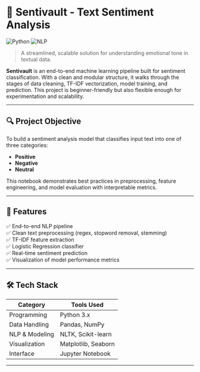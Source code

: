 # 🧠 Sentivault - Text Sentiment Analysis

![Python](https://img.shields.io/badge/Python-3.10-blue.svg)
![NLP](https://img.shields.io/badge/NLP-Sentiment_Analysis-critical)

> A streamlined, scalable solution for understanding emotional tone in textual data.

**Sentivault** is an end-to-end machine learning pipeline built for sentiment classification. With a clean and modular structure, it walks through the stages of data cleaning, TF-IDF vectorization, model training, and prediction. This project is beginner-friendly but also flexible enough for experimentation and scalability.

---

## 🔍 Project Objective

To build a sentiment analysis model that classifies input text into one of three categories:
- **Positive**
- **Negative**
- **Neutral**

This notebook demonstrates best practices in preprocessing, feature engineering, and model evaluation with interpretable metrics.

---

## 🚀 Features

✅ End-to-end NLP pipeline  
✅ Clean text preprocessing (regex, stopword removal, stemming)  
✅ TF-IDF feature extraction  
✅ Logistic Regression classifier  
✅ Real-time sentiment prediction  
✅ Visualization of model performance metrics  

---

## 🛠️ Tech Stack

| Category       | Tools Used                      |
|----------------|----------------------------------|
| Programming    | Python 3.x                      |
| Data Handling  | Pandas, NumPy                   |
| NLP & Modeling | NLTK, Scikit-learn              |
| Visualization  | Matplotlib, Seaborn             |
| Interface      | Jupyter Notebook                |

---

